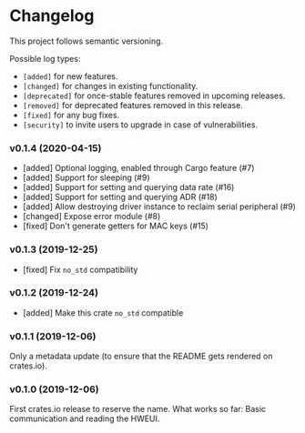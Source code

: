 # Changelog

This project follows semantic versioning.

Possible log types:

- `[added]` for new features.
- `[changed]` for changes in existing functionality.
- `[deprecated]` for once-stable features removed in upcoming releases.
- `[removed]` for deprecated features removed in this release.
- `[fixed]` for any bug fixes.
- `[security]` to invite users to upgrade in case of vulnerabilities.


### v0.1.4 (2020-04-15)

- [added] Optional logging, enabled through Cargo feature (#7)
- [added] Support for sleeping (#9)
- [added] Support for setting and querying data rate (#16)
- [added] Support for setting and querying ADR (#18)
- [added] Allow destroying driver instance to reclaim serial peripheral (#9)
- [changed] Expose error module (#8)
- [fixed] Don't generate getters for MAC keys (#15)

### v0.1.3 (2019-12-25)

- [fixed] Fix `no_std` compatibility

### v0.1.2 (2019-12-24)

- [added] Make this crate `no_std` compatible

### v0.1.1 (2019-12-06)

Only a metadata update (to ensure that the README gets rendered on crates.io).

### v0.1.0 (2019-12-06)

First crates.io release to reserve the name. What works so far: Basic
communication and reading the HWEUI.
